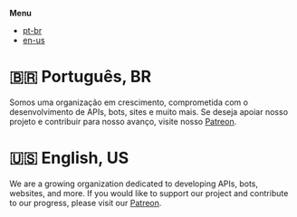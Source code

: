 **Menu**
- [pt-br](https://github.com/RexxLab/.github/blob/main/profile/README.md#-portugu%C3%AAs-br)
- [en-us](https://github.com/RexxLab/.github/blob/main/profile/README.md#-english-us)

# 🇧🇷 Português, BR 

Somos uma organização em crescimento, comprometida com o desenvolvimento de APIs, bots, sites e muito mais. Se deseja apoiar nosso projeto e contribuir para nosso avanço, visite nosso [Patreon](https://patreon.com/jptn_games).

# 🇺🇸 English, US

We are a growing organization dedicated to developing APIs, bots, websites, and more. If you would like to support our project and contribute to our progress, please visit our [Patreon](https://patreon.com/jptn_games).
